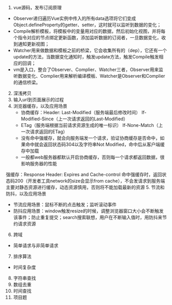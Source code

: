 1. vue源码，发布订阅原理
  * Observer递归遍历Vue实例中传入的所有data选项将它们变成Object.defineProperty的getter、setter，这时就可以监听到数据的变化；
  * Compile解析模板，将模板中的变量用对应的数据，然后初始化视图，并将每个指令对应的节点绑定更新函数，添加监听数据的订阅者，一旦数据变化，收到通知更新视图；
  * Watcher用来做数据和模板之前的桥梁，它会收集所有的（dep），它还有一个update的方法，当数据变化通知时，触发update方法，触发Compile触发相应的回调；
  * vm是入口，整合了Observer、Complier、Watcher三者，Observer用来监听数据变化、Complier用来解析编译模板、Watcher是Observer和Complier的通信桥梁。
2. 深浅拷贝
3. 输入url到页面展示的过程
4. 浏览器缓存，以及应用场景
   * 协商缓存：Header: Last-Modified（服务端最后修改时间） If-Modified-Since（上一次请求返回的Last-Modified）
   * ETag（服务端根据当前请求资源生成的唯一标识） If-None-Match（上一次请求返回的ETag）
   * 没有命中强缓存，就会向服务端发一个请求，验证协商缓存是否命中，如果命中就会返回状态码304以及字符串Not Modified，命中后从客户端缓存中加载
   * 一般都web服务器都默认开启协商缓存，否则每一个请求都返回数据，很影响服务器的性能 

强缓存：Response Header: Expires and Cache-control
命中强缓存时，返回状态码200（开发者工具network的size会显示from cache），不会发请求到服务端
主要对静态资源进行缓存，动态资源慎用，否则将不能加载最新的资源
5. 节流和防抖，以及应用场景
  * 节流应用场景：鼠标不断的点击触发；监听滚动事件
  * 防抖应用场景：window触发resize的时候，调整浏览器窗口大小会不断触发该事件；防止重复提交；search搜索联想，用户在不断输入值时，用防抖来节约请求资源
6. 跨域
  * 简单请求与非简单请求
7. 排序算法
  * 时间复杂度
8. 字符串查找
9. 数组去重
10. 时间查找
11. 项目题

